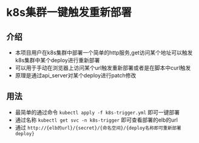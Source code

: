 # k8s集群一键触发重新部署
## 介绍
- 本项目用户在k8s集群中部署一个简单的http服务,get访问某个地址可以触发k8s集群中某个deploy进行重新部署
- 可以用于手动在浏览器上访问某个url触发重新部署或者是在脚本中curl触发
- 原理是通过api_server对某个deploy进行patch修改
## 用法
- 最简单的通过命令 `kubectl apply -f k8s-trigger.yml` 即可一键部署
- 通过名称 `kubectl get svc -n k8s-trigger` 即可查看部署的elb的url
- 通过 `http://{elb的url}/{secret}/{命名空间}/{deploy名称即可重新部署deploy}`
